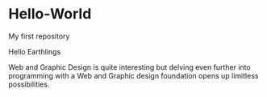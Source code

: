 # Hello-World
My first repository

Hello Earthlings

Web and Graphic Design is quite interesting but delving even further into programming with a Web and Graphic design foundation opens up limitless possibilities.

